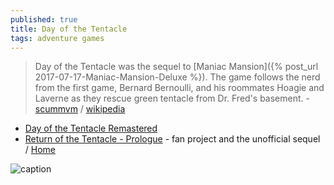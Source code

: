 ```yaml
---
published: true
title: Day of the Tentacle
tags: adventure games
---
```

>  Day of the Tentacle was the sequel to [Maniac Mansion]({% post_url 2017-07-17-Maniac-Mansion-Deluxe %}). The game follows the nerd from the first game, Bernard Bernoulli, and his roommates Hoagie and Laverne as they rescue green tentacle from Dr. Fred's basement. - [scummvm](https://wiki.scummvm.org/index.php/Day_of_the_Tentacle) / [wikipedia](https://en.wikipedia.org/wiki/Day_of_the_Tentacle)

- [Day of the Tentacle Remastered](https://www.gog.com/game/day_of_the_tentacle_remastered)
- [Return of the Tentacle - Prologue](https://returnofthetentacle.de/en/home) - fan project and the unofficial sequel / [Home](https://returnofthetentacle.de/en/home)

![caption](https://upload.wikimedia.org/wikipedia/en/4/4e/Day_of_the_tentacle_hd_screenshot.png)